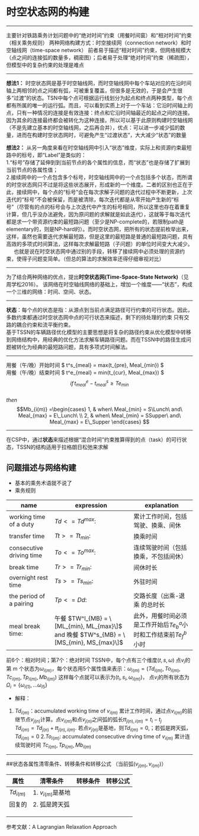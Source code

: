 # 时空状态网的构建  
----  

主要针对铁路乘务计划问题中的“绝对时间”约束（用餐时间窗）和“相对时间”约束（相关乘务规则）
两种网络构建方式：时空接续网（connection network）和时空轴线网（time-space network）
前者易于描述“相对时间”约束，但网络规模大（点之间的连接弧的数量多，稠密图）；后者易于处理“绝对时间”约束（稀疏图），但模型中的复杂约束的处理是难点  

----

**想法1：** 时空状态网是基于时空轴线网，而时空轴线网中每个车站对应的在沿时间轴上两相邻的点之间都有弧，可被重复覆盖，但很多是无效的，于是会产生很多“过渡”的状态。TSN中每个点可根据运行线划分为起点和终点两种类型，每个点都有所属的唯一的运行弧。而且，可以看到实质上对于一个车站：它沿时间轴上的点，只有一种情况的连接是有效连接：终点和它沿时间轴最近的起点之间的连接。因为其余的连接最终都会被转化为这种连接。所以可以基于此原则构建时空轴线网（不是先建立基本的时空轴线网，之后再合并），优点：可以进一步减少弧的数量，进而在构建时空状态网时，可避免产生“过渡状态”，大大减少“状态”的数量  

**想法2：** 从另一角度来看在时空轴线网中引入“状态”维度，实际上和资源约束最短路中的标号，即“Label”是类似的：  
1.“标号”存储了延伸到到当前节点的各个属性的信息，而“状态”也是存储了扩展到当前节点的各属性值；  
2.接续网中的一个点包含多个标号，时空轴线网中的一个点包括多个状态，而所谓的时空状态网只不过是将这些状态展开，形成新的一个维度。二者的区别也正在于此，接续网中，每个点的“标号”会在每次求解子问题的迭代过程中不断更新，上次迭代的“标号”不会被保留，而是被清除，每次迭代都是从零开始产生新的“标号”（尽管有的点的标号会与上次迭代中产生的标号相同，所以这里也存在着重复计算，但几乎没办法避免，因为原问题的求解就是如此迭代），这就等于每次迭代都是求一个带资源约束的最短路问题（至少是NP-complete的，若限制path是elementary的，则是NP-hard的）。而时空状态网，把所有的状态提前枚举出来，这样，虽然也需要迭代求解最短路，但是这里的最短路是普通的最短路问题，具有高效的多项式时间算法，这样每次求解最短路（子问题）的单位时间变大大减少。  
$\quad$ 也就是说在时空状态网中通过别的手段，转移了接续网中必须处理的资源约束，使得子问题变简单。（但总的算法的求解效率还得仔细审视对比）  

----
为了结合两种网络的优点，提出**时空状态网(Time-Space-State Network)**（见周学松2016）。
该网络在时空轴线网络的基础上，增加一个维度——“状态”，构成一个三维的网络：时间、空间、状态。
***
**状态**：每个点的状态是指：从源点到当前点满足路径可行约束的可行状态。因此，多数约束都通过时空状态网中点的可行状态来描述，剩下的待处理的约束
只有交路的耦合约束和流平衡约束。  
基于TSSN的车辆路径优化模型的主要思想是将复杂的路径约束从优化模型中转移到网络结构中，用经典的优化方法求解车辆路径问题。而在TSSN中的路径生成问题被转化为经典的最短路问题，具有多项式时间解法。 

---
用餐（午/晚）开始时间 $ t^s_{meal} = max(t_{pre}, Meal_{min}) $  
用餐（午/晚）结束时间 $ t^e_{meal} = min(t_{cur}, Meal_{max}) $  
$$if \, t^e_{meal} - t^s_{meal} \geq Te_{min}$$  
$then$  
$$Mb_{i(m)} =\begin{cases}
1, & when\ Meal_{min} = S\Lunch\ and\ Meal_{max} = E\_Lunch\  \\      
2, & when\ Meal_{min} = SSupper\ and\ Meal_{max} = E\_Supper
\end{cases}
  $$  

***
在CSP中，通过**状态**来描述根据“混合时间”约束推算得到的点（task）的可行状态，TSSN的结构适用于拉格朗日松弛来求解
## 问题描述与网络构建  
- 基本的乘务术语就不说了
- 乘务规则  

name                      |expression     |explanation
--------------------------|---------------|-------------
 working time of a duty   | $Td <= Td^{max}$:| 累计工作时间，包括驾驶、换乘、间休
 transfer time            | $Tt >= Tt_{min}$:| 换乘时间
 consecutive driving time | $To <= To^{max}$:| 连续驾驶时间（包括换乘，不包括间休）
 break time               | $Tr >= Tr_{min}$:| 间休时长
 overnight rest time      | $Ts >= Ts_{min}$:| 外驻时间
 the period of a pairing  | $Tp <= Dd$:      | 交路长度（出乘-退乘 的总时长
 meal break time:         | 午餐 $TW^l_{MB} = \[ML_{min}, ML_{max}\]$ and     晚餐 $TW^s_{MB} = \[MS_{min}, MS_{max}\]$ | 此外，用餐时间必须是工作开始后$Te^a_b$小时和工作结束前$Te^b_f$ 小时

前6个：相对时间；第7个：绝对时间
TSSN中，每个点有三个维度$(t,s,\omega)$
点$v_i$的第 m 个状态为$\omega_{i(m)}$，每个状态用5个属性值来表示：$\omega_{i(m)} = (Td_{i(m)},To_{i(m)},Tc_{i(m)},Tp_{i(m)},Mb_{i(m)})$
这样每个点就可以表示为$(t_i,s_i,\omega_{i(m)})$， 点$v_i$的所有状态为$\Omega_i = \{\omega_{i(1)},...\omega_{i{5}}\}$
- 解释：
1. $Td_{i(m)}$：accumulated working time of $v_{i(m)}$  累计工作时间，通过点$v_{i(m)}$的前继节点$v_{j(n)}$计算。点$v_{i(m)}$和点$v_{j(n)}$之间弧的弧长$tt_{j(n),i(m)} = t_i - t_j$  
$Td_{i(m)} = Td_{j(n)} + tt_{j(n),i(m)}$. 若点$v_{j(n)}$是基地，则$Td_{i(m)} = 0$,；若弧是跨天弧，$Td_{i(m)} = 0$
2.$To_{i(m)}$: accumulated consecutive drving time of $v_{i(m)}$ 累计连续驾驶时间
$Tc_{i(m)},Tp_{i(m)},Mb_{i(m)}$


------  

##状态各属性清零条件、转移条件和转移公式 （当前弧($v_{j(m)},v_{i(m)}$)） 

 属性            |  清零条件               | 转移条件| 转移公式
----------------|-------------------------| ------- |-------       
$Td_{i(m)}$     | 1. $v_{i(m)}$是基地     |          |
 回复的          | 2. 弧是跨天弧           |          |   
                |                        |          |
                |                        |          |
                |                        |          |
  

参考文献：A Lagrangian Relaxation Approach 
